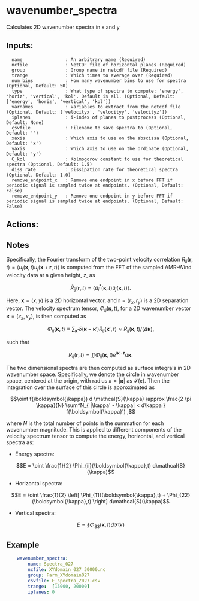 # wavenumber_spectra

Calculates 2D wavenumber spectra in x and y
## Inputs: 
```
  name                : An arbitrary name (Required)
  ncfile              : NetCDF file of horizontal planes (Required)
  group               : Group name in netcdf file (Required)
  trange              : Which times to average over (Required)
  num_bins            : How many wavenumber bins to use for spectra (Optional, Default: 50)
  type                : What type of spectra to compute: 'energy', 'horiz', 'vertical', 'kol'. Default is all. (Optional, Default: ['energy', 'horiz', 'vertical', 'kol'])
  varnames            : Variables to extract from the netcdf file (Optional, Default: ['velocityx', 'velocityy', 'velocityz'])
  iplanes             : i-index of planes to postprocess (Optional, Default: None)
  csvfile             : Filename to save spectra to (Optional, Default: '')
  xaxis               : Which axis to use on the abscissa (Optional, Default: 'x')
  yaxis               : Which axis to use on the ordinate (Optional, Default: 'y')
  C_kol               : Kolmogorov constant to use for theoretical spectra (Optional, Default: 1.5)
  diss_rate           : Dissipation rate for theoretical spectra (Optional, Default: 1.0)
  remove_endpoint_x   : Remove one endpoint in x before FFT if periodic signal is sampled twice at endpoints. (Optional, Default: False)
  remove_endpoint_y   : Remove one endpoint in y before FFT if periodic signal is sampled twice at endpoints. (Optional, Default: False)
```

## Actions: 

## Notes

Specifically, the Fourier transform of the two-point velocity correlation $R_{ij}(\boldsymbol{r},t) = \langle u_i(\boldsymbol{x},t) u_j(\boldsymbol{x}+\boldsymbol{r},t) \rangle$ is computed from the FFT of the sampled AMR-Wind velocity data at a given height, $z$, as


```math
\hat{R}_{ij}(\boldsymbol{r},t) = \langle \hat{u}^*_i(\boldsymbol{\kappa},t) \hat{u}_j(\boldsymbol{\kappa},t) \rangle
.
```


Here, $\boldsymbol{x} = (x,y)$ is a 2D horizontal vector, and $\boldsymbol{r} = (r_x,r_y)$ is a 2D separation vector.
The velocity spectrum tensor, $\Phi_{ij}(\boldsymbol{\kappa},t)$, for a 2D wavenumber vector $\boldsymbol{\kappa} = (\kappa_x,\kappa_y)$, is then computed as


```math
\Phi_{ij}(\boldsymbol{\kappa},t) \equiv \sum_{\boldsymbol{\kappa'}} \delta(\boldsymbol{\kappa} - \boldsymbol{\kappa}') \hat{R}_{ij}(\boldsymbol{\kappa}',t) \approx \hat{R}_{ij}(\boldsymbol{\kappa},t)/(\Delta \boldsymbol{\kappa}),
```


such that


```math
R_{ij}(\boldsymbol{r},t) = \iint \Phi_{ij}(\boldsymbol{\kappa},t) e^{i \boldsymbol{\kappa} \cdot \boldsymbol{r}} d \boldsymbol{\kappa}.
```


The two dimensional spectra are then computed as surface integrals in 2D wavenumber space. Specifically, we denote the circle in wavenumber space, centered at the origin, with radius $\kappa = |\boldsymbol{\kappa}|$ as $\mathcal{S}(\kappa)$. Then the integration over the surface of this circle is approximated as


```math
\oint f(\boldsymbol{\kappa}) d \mathcal{S}(\kappa) \approx
\frac{2 \pi \kappa}{N} \sum^N_{ |\kappa' - \kappa| < d\kappa } f(\boldsymbol{\kappa}')
,
```


where $N$ is the total number of points in the summation for each wavenumber magnitude.
This is applied to different components of the velocity spectrum tensor to compute the energy, horizontal, and vertical spectra as:

- Energy spectra:


```math
E = \oint  \frac{1}{2} \Phi_{ii}(\boldsymbol{\kappa},t) d\mathcal{S}(\kappa)
```


- Horizontal spectra:


```math
E = \oint  \frac{1}{2} \left[ \Phi_{11}(\boldsymbol{\kappa},t) + \Phi_{22}(\boldsymbol{\kappa},t)  \right] d\mathcal{S}(\kappa)
```


- Vertical spectra:


```math
E = \oint \Phi_{33}(\boldsymbol{\kappa},t) d\mathcal{S}(\kappa)
```


## Example

```yaml
    wavenumber_spectra:
        name: Spectra_027
        ncfile: XYdomain_027_30000.nc
        group: Farm_XYdomain027
        csvfile: E_spectra_Z027.csv
        trange:  [15000, 20000]
        iplanes: 0
```
    

